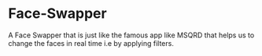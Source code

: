 # Face-Swapper

A Face Swapper that is just like the famous app like MSQRD that helps us to change the faces in real time i.e by applying filters.
